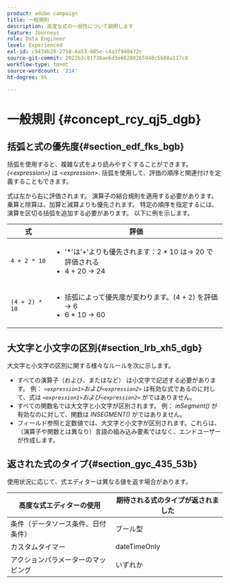 ```yaml
---
product: adobe campaign
title: 一般規則
description: 高度な式の一般性について説明します
feature: Journeys
role: Data Engineer
level: Experienced
exl-id: c9434b28-2750-4a53-985e-c4a3f940472c
source-git-commit: 2022b2c81738ae6d3e66280265948c5b88a117c8
workflow-type: tm+mt
source-wordcount: '214'
ht-degree: 5%

---
```


# 一般規則 {#concept_rcy_qj5_dgb}

## 括弧と式の優先度{#section_edf_fks_bgb}

括弧を使用すると、複雑な式をより読みやすくすることができます。 _(&lt;expression>)_ は _&lt;expression>_. 括弧を使用して、評価の順序と関連付けを定義することもできます。

式は左から右に評価されます。 演算子の結合規則を適用する必要があります。乗算と除算は、加算と減算よりも優先されます。 特定の順序を指定するには、演算を区切る括弧を追加する必要があります。 以下に例を示します。

<!--```5 + 2 * 10 = 25, and (5 + 2) * 10 = 70```-->

| 式 | 評価 |
|--- |--- |
| `4 + 2 * 10` | <ul><li>&#39;*&#39;は&#39;+&#39;よりも優先されます：2 * 10 は→ 20 で評価される</li><li>4 + 20 → 24</li></ul> |
| `(4 + 2) * 10` | <ul><li>括弧によって優先度が変わります。(4 + 2) を評価→ 6</li><li> 6 * 10 → 60</li></ul> |

## 大文字と小文字の区別{#section_lrb_xh5_dgb}

大文字と小文字の区別に関する様々なルールを次に示します。

* すべての演算子（および、またはなど） は小文字で記述する必要があります。 例： _`<expression1>`および`<expression2>`_ は有効な式であるのに対して、式は _`<expression1>`および`<expression2>`_ がではありません。
* すべての関数名では大文字と小文字が区別されます。 例： _inSegment()_ が有効なのに対して、関数は _INSEGMENT()_ がではありません。
* フィールド参照と定数値では、大文字と小文字が区別されます。これらは、（演算子や関数とは異なり）言語の組み込み要素ではなく、エンドユーザーが作成します。

## 返された式のタイプ{#section_gyc_435_53b}

使用状況に応じて、式エディターは異なる値を返す場合があります。

| 高度な式エディターの使用 | 期待される式のタイプが返されました |
|--- |--- |
| 条件（データソース条件、日付条件） | ブール型 |
| カスタムタイマー | dateTimeOnly |
| アクションパラメーターのマッピング | いずれか |
